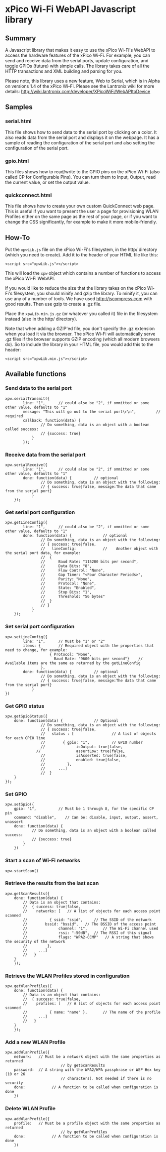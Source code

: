 # xPico Wi-Fi WebAPI Javascript library

## Summary
A Javascript library that makes it easy to use the xPico Wi-Fi's WebAPI to access the hardware features of the xPico Wi-Fi.
For example, you can send and receive data from the serial ports, update configuration, and toggle GPIOs (future) with simple
calls. The library takes care of all the HTTP transactions and XML building and parsing for you.

Please note, this library uses a new feature, Web to Serial, which is in Alpha on versions 1.4 of the xPico Wi-Fi. Please see the Lantronix wiki for more details: http://wiki.lantronix.com/developer/XPicoWiFi/WebAPItoDevice

## Samples
### serial.html
This file shows how to send data to the serial port by clicking on a color. It also reads data from the serial port and displays it on
the webpage. It has a sample of reading the configuration of the serial port and also setting the configuration of the serial port.

### gpio.html
This files shows how to read/write to the GPIO pins on the xPico Wi-Fi (also called CP for Configurable Pins). You can turn them to Input, Output, read	the current value, or set the output value.

### quickconnect.html
This file shows how to create your own custom QuickConnect web page. This is useful if you want to present the user a page for provisioning WLAN Profiles either on the same page as the rest of your page, or if you want to change the CSS significantly, for example to make it more mobile-friendly.

## How-To

Put the `xpwLib.js` file on the xPico Wi-Fi's filesystem, in the http/ directory (which you need to create). Add it to the header of your HTML file like this:

```
<script src="xpwLib.js"></script>
```

This will load the `xpw` object which contains a number of functions to access the xPico Wi-Fi WebAPI.

If you would like to reduce the size that the library takes on the xPico Wi-Fi's filesystem, you should minify and gzip the library. To minify it, you can use any of a number of tools. We have used http://jscompress.com with good results. Then use gzip to create a .gz file.

 Place the `xpwLib.min.js.gz` (or whatever you called it) file in the filesystem instead (also in the http/ directory).

Note that when adding a GZIP'ed file, you don't specify the .gz extension when you load it via the browser. The xPico Wi-Fi will automatically serve .gz files if the browser supports GZIP encoding (which all modern browsers do). So to include the library in your HTML file, you would add this to the header:

```
<script src="xpwLib.min.js"></script>
```

## Available functions

### Send data to the serial port

```
xpw.serialTransmit({
		line: "1",		// could also be "2", if ommitted or some other value, defaults to "1"
		message: "This will go out to the serial port\r\n",			// required
		callback: function(data) {
				// Do something, data is an object with a boolean called success:
				// {success: true}
			}
		});
```

### Receive data from the serial port

```
xpw.serialReceive({
		line: "1",		// could also be "2", if ommitted or some other value, defaults to "1"
		done: function(data) {			// optional
				// Do something, data is an object with the following:
				// { success: true|false, message:The data that came from the serial port}
			}
	});
```

### Get serial port configuration

```
xpw.getLineConfig({
		line: "1",		// could also be "2", if ommitted or some other value, defaults to "1"
		done: function(data) {				// optional
				// Do something, data is an object with the following:
				// { success: true|false,
				//   lineConfig: 			//    Another object with the serial port data, for example:
				//  {
				//		Baud Rate: "115200 bits per second",
				//		Data Bits: "8",
				//		Flow Control: "None",
				//		Gap Timer: "<Four Character Periods>",
				//		Parity: "None",
				//		Protocol: "None",
				//		State: "Enabled",
				//		Stop Bits: "1",
				//		Threshold: "56 bytes"
				//	}
				// }
			}
	});
```

### Set serial port configuration

```
xpw.setLineConfig({
		line: "1", 		// Must be "1" or "2"
		items: {		// Required object with the properties that need to change, for example:
					{ Protocol: "None",
					  Baud Rate: "9600 bits per second"}	// Available items are the same as returned by the getLineConfig
				},
		done: function(data) {			// optional
				// Do something, data is an object with the following:
				// { success: true|false, message:The data that came from the serial port}
			}
})
```

### Get GPIO status

```
xpw.getGpioStatus({
	done: function(data) {				// Optional
				// Do something, data is an object with the following:
				// { success: true|false,
				//   status : [					// A list of objects for each GPIO line
				//   	  { gpio: "1",			// GPIO number
				//				isOutput: true|false,
			  //				assertLow: true|false,
				//				isAsserted: true|false,
				//				enabled: true|false,
				//			},
				//		...]
				//	}
	}
});
```

### Set GPIO

```
xpw.setGpio({
	gpio: "1",			// Must be 1 through 8, for the specific CP pin
	command: "disable",    // Can be: disable, input, output, assert, unassert
	done: function(data) {
			// Do something, data is an object with a boolean called success:
			// {success: true}
		}
	})
```

### Start a scan of Wi-Fi networks

```
xpw.startScan()
```

### Retrieve the results from the last scan

```
xpw.getScanResults({
	done: function(data) {
		// Data is an object that contains:
		//  { success: true|false,
		//    networks: [  	// A list of objects for each access point scanned
		//			{ ssid: "ssid",		// The SSID of the network
		//        bssid: "bssid",	// The BSSID of the access point
		//				channel: "1",		// The Wi-Fi channel used
		//				rssi: "-50dB",	// The RSSI of this signal
		//				flags: "WPA2-CCMP"   // A string that shows the security of the network
		//		   },
		//     ...]
		//   }
	}
	});
```

### Retrieve the WLAN Profiles stored in configuration

```
xpw.getWlanProfiles({
	done: function(data) {
		// Data is an object that contains:
		//  { success: true|false,
		//    profiles: [  	// A list of objects for each access point scanned
		//			{ name: "name" },		// The name of the profile
		//     ...]
		//   }
	}
	});
```

### Add a new WLAN Profile

```
xpw.addWlanProfile({
	network:   // Must be a network object with the same properties as returned
						 // by getScanResults
	password:  // A string with the WPA2/WPA passphrase or WEP Hex key (10 or 26
						 // characters). Not needed if there is no security
	done:			 // A function to be called when configuration is done
	})
```

### Delete WLAN Profile

```
xpw.addWlanProfile({
	profile:   // Must be a profile object with the same properties as returned
						 // by getWlanProfiles
	done:			 // A function to be called when configuration is done
	})
```
